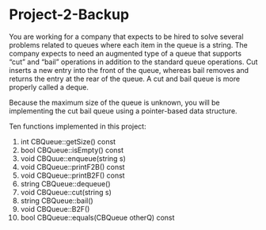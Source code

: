 # Project-2-Backup

You are working for a company that expects to be hired to solve several problems related to queues where
each item in the queue is a string. The company expects to need an augmented type of a queue that
supports “cut” and “bail” operations in addition to the standard queue operations. Cut inserts a new entry
into the front of the queue, whereas bail removes and returns the entry at the rear of the queue. A cut and
bail queue is more properly called a deque.

Because the maximum size of the queue is unknown, you will be implementing the cut bail queue using a
pointer-based data structure.

Ten functions implemented in this project:
1. int CBQueue::getSize() const
2. bool CBQueue::isEmpty() const 
3. void CBQuue::enqueue(string s) 
4. void CBQueue::printF2B() const 
5. void CBQueue::printB2F() const 
6. string CBQueue::dequeue()
7. void CBQueue::cut(string s) 
8. string CBQueue::bail()
9. void CBQueue::B2F() 
10. bool CBQueue::equals(CBQueue otherQ) const

